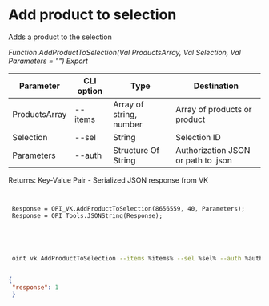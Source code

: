 ﻿---
sidebar_position: 5
---

# Add product to selection
 Adds a product to the selection


*Function AddProductToSelection(Val ProductsArray, Val Selection, Val Parameters = "") Export*

 | Parameter | CLI option | Type | Destination |
 |-|-|-|-|
 | ProductsArray | --items | Array of string, number | Array of products or product |
 | Selection | --sel | String | Selection ID |
 | Parameters | --auth | Structure Of String | Authorization JSON or path to .json |

 
 Returns: Key-Value Pair - Serialized JSON response from VK

```bsl title="Code example"
	
 
 Response = OPI_VK.AddProductToSelection(8656559, 40, Parameters);
 Response = OPI_Tools.JSONString(Response);
 

	
```

```sh title="CLI command example"
 
 oint vk AddProductToSelection --items %items% --sel %sel% --auth %auth%

```


```json title="Result"

{
 "response": 1
 }

```
